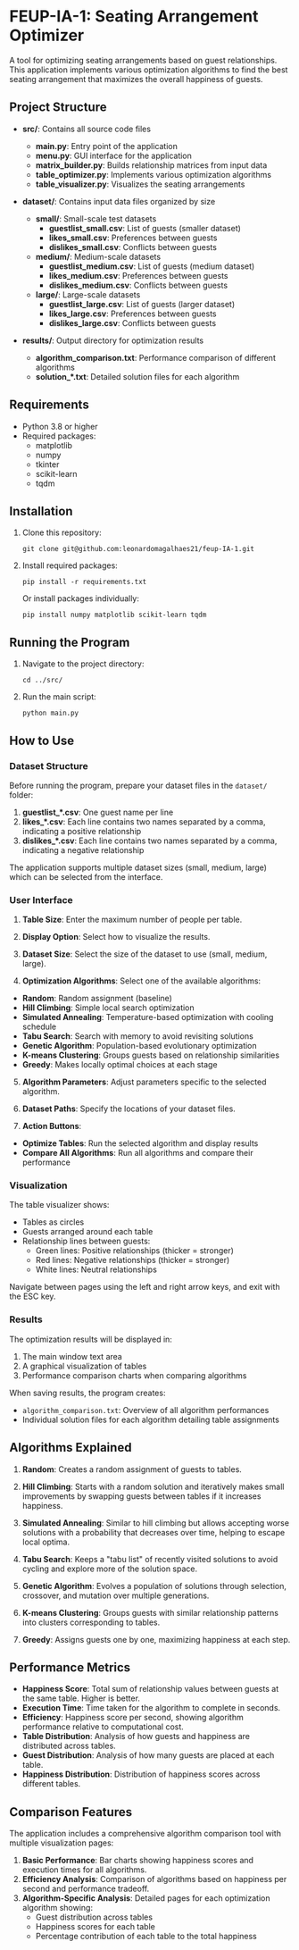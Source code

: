 # FEUP-IA-1: Seating Arrangement Optimizer

A tool for optimizing seating arrangements based on guest relationships. This application implements various optimization algorithms to find the best seating arrangement that maximizes the overall happiness of guests.

## Project Structure

- **src/**: Contains all source code files
  - **main.py**: Entry point of the application
  - **menu.py**: GUI interface for the application
  - **matrix_builder.py**: Builds relationship matrices from input data
  - **table_optimizer.py**: Implements various optimization algorithms
  - **table_visualizer.py**: Visualizes the seating arrangements
  
- **dataset/**: Contains input data files organized by size
  - **small/**: Small-scale test datasets
    - **guestlist_small.csv**: List of guests (smaller dataset)
    - **likes_small.csv**: Preferences between guests
    - **dislikes_small.csv**: Conflicts between guests
  - **medium/**: Medium-scale datasets
    - **guestlist_medium.csv**: List of guests (medium dataset)
    - **likes_medium.csv**: Preferences between guests
    - **dislikes_medium.csv**: Conflicts between guests
  - **large/**: Large-scale datasets
    - **guestlist_large.csv**: List of guests (larger dataset)
    - **likes_large.csv**: Preferences between guests
    - **dislikes_large.csv**: Conflicts between guests
  
- **results/**: Output directory for optimization results
  - **algorithm_comparison.txt**: Performance comparison of different algorithms
  - **solution_*.txt**: Detailed solution files for each algorithm

## Requirements

- Python 3.8 or higher
- Required packages:
  - matplotlib
  - numpy
  - tkinter
  - scikit-learn
  - tqdm

## Installation

1. Clone this repository:
   ```
   git clone git@github.com:leonardomagalhaes21/feup-IA-1.git

   ```

2. Install required packages:
   ```
   pip install -r requirements.txt
   ```
   
   Or install packages individually:
   ```
   pip install numpy matplotlib scikit-learn tqdm
   ```

## Running the Program

1. Navigate to the project directory:
   ```
   cd ../src/
   ```

2. Run the main script:
   ```
   python main.py
   ```

## How to Use

### Dataset Structure

Before running the program, prepare your dataset files in the `dataset/` folder:

1. **guestlist_*.csv**: One guest name per line
2. **likes_*.csv**: Each line contains two names separated by a comma, indicating a positive relationship
3. **dislikes_*.csv**: Each line contains two names separated by a comma, indicating a negative relationship

The application supports multiple dataset sizes (small, medium, large) which can be selected from the interface.


### User Interface

1. **Table Size**: Enter the maximum number of people per table.

2. **Display Option**: Select how to visualize the results.

3. **Dataset Size**: Select the size of the dataset to use (small, medium, large).

4. **Optimization Algorithms**: Select one of the available algorithms:
- **Random**: Random assignment (baseline)
- **Hill Climbing**: Simple local search optimization
- **Simulated Annealing**: Temperature-based optimization with cooling schedule
- **Tabu Search**: Search with memory to avoid revisiting solutions
- **Genetic Algorithm**: Population-based evolutionary optimization
- **K-means Clustering**: Groups guests based on relationship similarities
- **Greedy**: Makes locally optimal choices at each stage

5. **Algorithm Parameters**: Adjust parameters specific to the selected algorithm.

6. **Dataset Paths**: Specify the locations of your dataset files.

7. **Action Buttons**:
- **Optimize Tables**: Run the selected algorithm and display results
- **Compare All Algorithms**: Run all algorithms and compare their performance

### Visualization

The table visualizer shows:
- Tables as circles
- Guests arranged around each table
- Relationship lines between guests:
  - Green lines: Positive relationships (thicker = stronger)
  - Red lines: Negative relationships (thicker = stronger)
  - White lines: Neutral relationships

Navigate between pages using the left and right arrow keys, and exit with the ESC key.

### Results

The optimization results will be displayed in:
1. The main window text area
2. A graphical visualization of tables
3. Performance comparison charts when comparing algorithms

When saving results, the program creates:
- `algorithm_comparison.txt`: Overview of all algorithm performances
- Individual solution files for each algorithm detailing table assignments

## Algorithms Explained

1. **Random**: Creates a random assignment of guests to tables.

2. **Hill Climbing**: Starts with a random solution and iteratively makes small improvements by swapping guests between tables if it increases happiness.

3. **Simulated Annealing**: Similar to hill climbing but allows accepting worse solutions with a probability that decreases over time, helping to escape local optima.

4. **Tabu Search**: Keeps a "tabu list" of recently visited solutions to avoid cycling and explore more of the solution space.

5. **Genetic Algorithm**: Evolves a population of solutions through selection, crossover, and mutation over multiple generations.

6. **K-means Clustering**: Groups guests with similar relationship patterns into clusters corresponding to tables.

7. **Greedy**: Assigns guests one by one, maximizing happiness at each step.

## Performance Metrics

- **Happiness Score**: Total sum of relationship values between guests at the same table. Higher is better.
- **Execution Time**: Time taken for the algorithm to complete in seconds.
- **Efficiency**: Happiness score per second, showing algorithm performance relative to computational cost.
- **Table Distribution**: Analysis of how guests and happiness are distributed across tables.
- **Guest Distribution**: Analysis of how many guests are placed at each table.
- **Happiness Distribution**: Distribution of happiness scores across different tables.

## Comparison Features

The application includes a comprehensive algorithm comparison tool with multiple visualization pages:

1. **Basic Performance**: Bar charts showing happiness scores and execution times for all algorithms.
2. **Efficiency Analysis**: Comparison of algorithms based on happiness per second and performance tradeoff.
3. **Algorithm-Specific Analysis**: Detailed pages for each optimization algorithm showing:
   - Guest distribution across tables
   - Happiness scores for each table
   - Percentage contribution of each table to the total happiness
